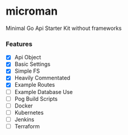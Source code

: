# microman
Minimal Go Api Starter Kit without frameworks

### Features
- [x] Api Object
- [x] Basic Settings
- [x] Simple FS
- [x] Heavily Commentated
- [x] Example Routes
- [ ] Example Database Use
- [ ] Pog Build Scripts
- [ ] Docker
- [ ] Kubernetes
- [ ] Jenkins
- [ ] Terraform
